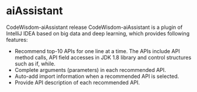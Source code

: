 # aiAssistant
CodeWisdom-aiAssistant release
CodeWisdom-aiAssistant is a plugin of IntelliJ IDEA based on big data and deep learning, which provides following features:
* Recommend top-10 APIs for one line at a time. The APIs include API method calls, API field accesses in JDK 1.8 library and control structures such as if, while.
* Complete arguments (parameters) in each recommended API.
* Auto-add import information when a recommended API is selected.
* Provide API description of each recommended API.
